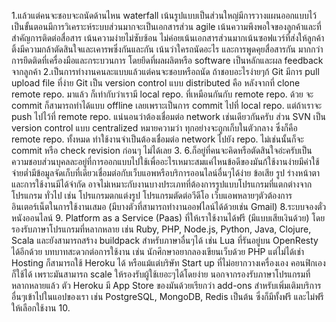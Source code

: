 1.แล้วแต่คนจะชอบจะถนัดด้านไหน waterfall เน้นรูปแบบเป็นส่วนใหญ่มีการวางแผนออกแบบไว้เป็นขั้นตอนมีการวิเคราะห์ระบบส่วนมากจะเป็นเอกสารส่วน agile เน้นความพึงพอใจของลูกค้าและที่สำคัญการติดต่อสื่อสาร เน้นความง่ายไม่ซับซ้อน ไม่ค่อยเน้นเอกสารส่วนมากเน้นซอฟแวร์ที่ส่งให้ลูกค้า ติ้งมีความกล้าตัดสินใจและเคารพซึ่งกันและกัน เน้นว่าใครถนัดอะไร และการพูดคุยสื่อสารกัน มากกว่า การยึดติดที่เครื่องมือและกระบวนการ โดยยึดที่ผลผลิตหรือ  software เป็นหลักและผล  feedback จากลูกค้า
2.เป็นการทำงานคนละแบบแล้วแต่คนจะชอบหรือถนัด ถ้าชอบอะไรง่ายๆก้ Git มีการ pull upload file ที่ง่าย Git เป็น version control แบบ distributed คือ หลังจากที่ clone remote repo. มาแล้ว ก็เท่ากับว่าเรามี local repo. ที่เหมือนกันกับ remote repo. ด้วย จะ commit ก็สามารถทำได้แบบ offline เลยเพราะเป็นการ commit ไปที่ local repo. แต่ถ้าเราจะ push ไปไว้ที่ remote repo. แน่นอนว่าต้องเชื่อมต่อ network เช่นเดียวกันครับ ส่วน SVN เป็น version control แบบ centralized หมายความว่า ทุกอย่างจะถูกเก็บในตัวกลาง ซึ่งก็คือ remote repo. ทั้งหมด ทำใช้งานจำเป็นต้องเชื่อมต่อ network ไปยัง repo. ไม่เช่นนั้นก็จะ commit หรือ check revision ก่อนๆ ไม่ได้เลย
3.
6.ก็อยู่ที่คนจะคิดหรือตัดสินใจอ่ะครับเป็นความชอบส่วนบุคลละอยู่ที่การออกแบบไปใช้เพื่ออะไรเหมาะสมแค่ไหนข้อดีของมันก้ใช้งานง่ายมีค่าใช้จ่ายต่ำมีข้อมูลจัดเก็บที่เดียวเชื่อมต่อกับเว็บแอพหรือบริการออนไลน์อื่นๆได้ง่าย ข้อเสีย รูป ร่างหน้าตา และการใช้งานมีได้จำกัด อาจไม่เหมาะกับงานบางประเภทที่ต้องการรูปแบบโปรแกรมที่แตกต่างจากโปรแกรม ทั่วไป เช่น โปรแกรมตกแต่งรูป โปรแกรมตัดต่อวีดีโอ  เว็บแอพหลายๆตัวต้องการอินเตอร์เน็ตในการใช้งานเสมอ (มีบางตัวที่สามารถทำงานออฟไลน์ได้ด้วยเช่น Gmail)
8.ระบบจองตั๋วหนังออนไลน์ 
9. Platform as a Service (Paas) ที่ให้เราใช้งานได้ฟรี (มีแบบเสียเงินด้วย) โดยรองรับภาษาโปรแกรมที่หลากหลาย เช่น Ruby, PHP, Node.js, Python, Java, Clojure, Scala และยังสามารถสร้าง buildpack สำหรับภาษาอื่นๆได้ เช่น Lua ที่รันอยู่บน OpenResty ได้อีกด้วย บทบาทสะดวกต่อการใช้งาน เช่น นักศึกษาอยากลองเขียนเว็บด้วย PHP แต่ไม่ได้เช่า Hosting ก็สามารถใช้ Heroku ได้ หรือแม้แต่บริษัท Start up ที่ไม่อยากวางเครื่องเอง คอนฟิกเอง ก็ใช้ได้ เพราะมันสามารถ scale ให้รองรับผู้ใช้เยอะๆได้โดยง่าย  นอกจากรองรับภาษาโปรแกรมที่หลากหลายแล้ว ตัว Heroku มี App Store ของมันด้วยเรียกว่า add-ons สำหรับเพิ่มเติมบริการอื่นๆเข้าไปในแอปของเรา เช่น PostgreSQL, MongoDB, Redis เป็นต้น ซึ่งก็มีทั้งฟรี และไม่ฟรีให้เลือกใช้งาน
10.
